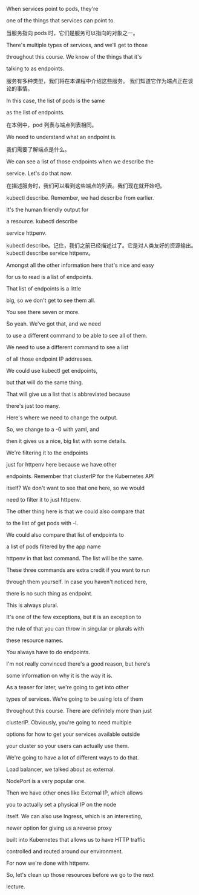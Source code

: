 When services point to pods, they're

one of the things that services can point to.

当服务指向 pods 时，它们是服务可以指向的对象之一。

There's multiple types of services, and we'll get to those

throughout this course. We know of the things that it's

talking to as endpoints.

服务有多种类型，我们将在本课程中介绍这些服务。
我们知道它作为端点正在谈论的事情。

In this case, the list of pods is the same

as the list of endpoints.

在本例中，pod 列表与端点列表相同。

We need to understand what an endpoint is.

我们需要了解端点是什么。

We can see a list of those endpoints when we describe the

service. Let's do that now.

在描述服务时，我们可以看到这些端点的列表。我们现在就开始吧。

kubectl describe. Remember, we had describe from earlier.

It's the human friendly output for

a resource. kubectl describe

service httpenv.

kubectl describe。记住，我们之前已经描述过了。它是对人类友好的资源输出。
kubectl describe service httpenv。

Amongst all the other information here that's nice and easy

for us to read is a list of endpoints.

That list of endpoints is a little

big, so we don't get to see them all.

You see there seven or more.

So yeah. We've got that, and we need

to use a different command to be able to see all of them.

We need to use a different command to see a list

of all those endpoint IP addresses.

We could use kubectl get endpoints,

but that will do the same thing.

That will give us a list that is abbreviated because

there's just too many.

Here's where we need to change the output.

So, we change to a -0 with yaml, and

then it gives us a nice, big list with some details.

We're filtering it to the endpoints

just for httpenv here because we have other

endpoints. Remember that clusterIP for the Kubernetes API

itself? We don't want to see that one here, so we would

need to filter it to just httpenv.

The other thing here is that we could also compare that

to the list of get pods with -l.

We could also compare that list of endpoints to

a list of pods filtered by the app name

httpenv in that last command. The list will be the same.

These three commands are extra credit if you want to run

through them yourself. In case you haven't noticed here,

there is no such thing as endpoint.

This is always plural.

It's one of the few exceptions, but it is an exception to

the rule of that you can throw in singular or plurals with

these resource names.

You always have to do endpoints.

I'm not really convinced there's a good reason, but here's

some information on why it is the way it is.

As a teaser for later, we're going to get into other

types of services. We're going to be using lots of them

throughout this course. There are definitely more than just

clusterIP. Obviously, you're going to need multiple

options for how to get your services available outside

your cluster so your users can actually use them.

We're going to have a lot of different ways to do that.

Load balancer, we talked about as external.

NodePort is a very popular one.

Then we have other ones like External IP, which allows

you to actually set a physical IP on the node

itself. We can also use Ingress, which is an interesting,

newer option for giving us a reverse proxy

built into Kubernetes that allows us to have HTTP traffic

controlled and routed around our environment.

For now we're done with httpenv.

So, let's clean up those resources before we go to the next

lecture.

